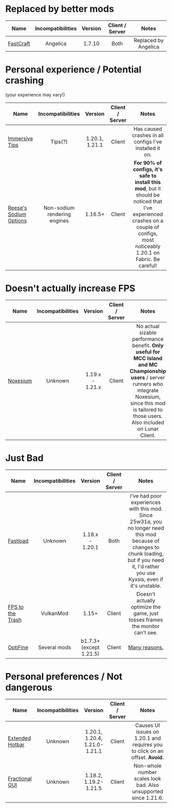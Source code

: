 # Replaced by better mods
| Name | Incompatibilities | Version | Client / Server | Notes |
| --- | :---: | :---: | :---: | :---: |
| [FastCraft](https://www.curseforge.com/minecraft/mc-mods/fastcraft) | Angelica | 1.7.10 | Both | Replaced by Angelica |

# Personal experience / Potential crashing
(your experience may vary!)  

| Name | Incompatibilities | Version | Client / Server | Notes |
| --- | :---: | :---: | :---: | :---: |
| [Immersive Tips](modrinth.com/mod/immersive-tips) | Tips(?) | 1.20.1, 1.21.1 | Client | Has caused crashes in all configs I've installed it on. |
| [Reese's Sodium Options](https://modrinth.com/mod/reeses-sodium-options) | Non-sodium rendering engines | 1.16.5+ | Client | **For 90% of configs, it's safe to install this mod**, but it should be noticed that I've experienced crashes on a couple of configs, most noticeably 1.20.1 on Fabric. Be careful! |

# Doesn't actually increase FPS
| Name | Incompatibilities | Version | Client / Server | Notes |
| --- | :---: | :---: | :---: | :---: |
| [Noxesium](https://modrinth.com/mod/noxesium) | Unknown | 1.19.x - 1.21.x | Client | No actual sizable performance benefit. **Only useful for MCC Island and MC Championship users** / server runners who integrate Noxesium, since this mod is tailored to those users. Also included on Lunar Client. |

# Just Bad

| Name | Incompatibilities | Version | Client / Server | Notes |
| --- | :---: | :---: | :---: | :---: |
| [Fastload](https://modrinth.com/mod/fastload) | Unknown | 1.18.x - 1.20.1 | Both | I've had poor experiences with this mod. Since 25w31a, you no longer need this mod because of changes to chunk loading, but if you need it, I'd rather you use Kyxsis, even if it's unstable. |
| [FPS to the Trash](https://modrinth.com/mod/fps-to-the-trash) | VulkanMod | 1.15+ | Client | Doesn't actually optimize the game, just tosses frames the monitor can't see. |
| [OptiFine](https://optifine.net) | Several mods | b1.7.3+ (except 1.21.5) | Client | [Many reasons.](./optifine.md) |

# Personal preferences / Not dangerous
| Name | Incompatibilities | Version | Client / Server | Notes |
| --- | :---: | :---: | :---: | :---: |
| [Extended Hotbar](https://modrinth.com/mod/extended-hotbar) | Unknown | 1.20.1, 1.20.4, 1.21.0-1.21.1 | Client | Causes UI issues on 1.20.1 and requires you to click on an offset. **Avoid.** |
| [Fractional GUI](https://modrinth.com/mod/fractionalgui) | Unknown | 1.18.2, 1.19.2-1.21.5 | Client | Non-whole number scales look bad. Also unsupported since 1.21.6. |